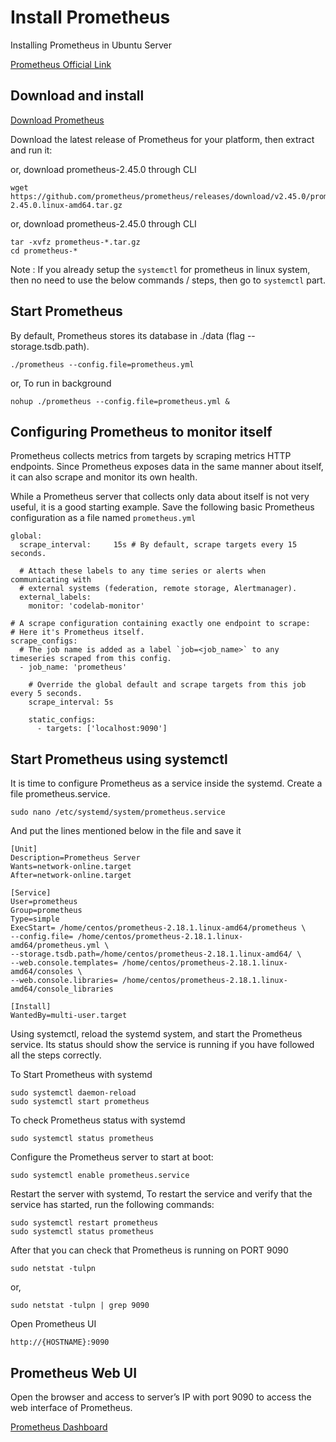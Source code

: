 # Install Prometheus

Installing Prometheus in Ubuntu Server

[Prometheus Official Link](https://prometheus.io/docs/prometheus/latest/getting_started)

## Download and install

[Download Prometheus](https://prometheus.io/download/)

Download the latest release of Prometheus for your platform, then extract and run it:

or, download prometheus-2.45.0 through CLI
```
wget https://github.com/prometheus/prometheus/releases/download/v2.45.0/prometheus-2.45.0.linux-amd64.tar.gz
```

or, download prometheus-2.45.0 through CLI
```
tar -xvfz prometheus-*.tar.gz
cd prometheus-*
```

Note : If you already setup the `systemctl` for prometheus in linux system, then no need to use the below commands / steps, then go to `systemctl` part.


## Start Prometheus

By default, Prometheus stores its database in ./data (flag --storage.tsdb.path).
```
./prometheus --config.file=prometheus.yml
```
or,
To run in background
```
nohup ./prometheus --config.file=prometheus.yml &
```

## Configuring Prometheus to monitor itself

Prometheus collects metrics from targets by scraping metrics HTTP endpoints. Since Prometheus exposes data in the same manner about itself, it can also scrape and monitor its own health.

While a Prometheus server that collects only data about itself is not very useful, it is a good starting example. Save the following basic Prometheus configuration as a file named `prometheus.yml`

```
global:
  scrape_interval:     15s # By default, scrape targets every 15 seconds.

  # Attach these labels to any time series or alerts when communicating with
  # external systems (federation, remote storage, Alertmanager).
  external_labels:
    monitor: 'codelab-monitor'

# A scrape configuration containing exactly one endpoint to scrape:
# Here it's Prometheus itself.
scrape_configs:
  # The job name is added as a label `job=<job_name>` to any timeseries scraped from this config.
  - job_name: 'prometheus'

    # Override the global default and scrape targets from this job every 5 seconds.
    scrape_interval: 5s

    static_configs:
      - targets: ['localhost:9090']
```

## Start Prometheus using systemctl

It is time to configure Prometheus as a service inside the systemd. Create a file prometheus.service.

```
sudo nano /etc/systemd/system/prometheus.service
```
And put the lines mentioned below in the file and save it
```
[Unit]
Description=Prometheus Server
Wants=network-online.target
After=network-online.target

[Service]
User=prometheus
Group=prometheus
Type=simple
ExecStart= /home/centos/prometheus-2.18.1.linux-amd64/prometheus \
--config.file= /home/centos/prometheus-2.18.1.linux-amd64/prometheus.yml \
--storage.tsdb.path=/home/centos/prometheus-2.18.1.linux-amd64/ \
--web.console.templates= /home/centos/prometheus-2.18.1.linux-amd64/consoles \
--web.console.libraries= /home/centos/prometheus-2.18.1.linux-amd64/console_libraries

[Install]
WantedBy=multi-user.target
```


Using systemctl, reload the systemd system, and start the Prometheus service. Its status should show the service is running if you have followed all the steps correctly.

To Start Prometheus with systemd
```
sudo systemctl daemon-reload
sudo systemctl start prometheus
```
To check Prometheus status with systemd

```
sudo systemctl status prometheus
```


Configure the Prometheus server to start at boot:

```
sudo systemctl enable prometheus.service
```


Restart the server with systemd, 
To restart the service and verify that the service has started, run the following commands:

```
sudo systemctl restart prometheus
sudo systemctl status prometheus
```

After that you can check that Prometheus is running on PORT 9090
```
sudo netstat -tulpn
```
or,
```
sudo netstat -tulpn | grep 9090
```
Open Prometheus UI
```
http://{HOSTNAME}:9090
```

## Prometheus Web UI
Open the browser and access to server’s IP with port 9090 to access the web interface of Prometheus.

[Prometheus Dashboard](http://localhost:9090/)

